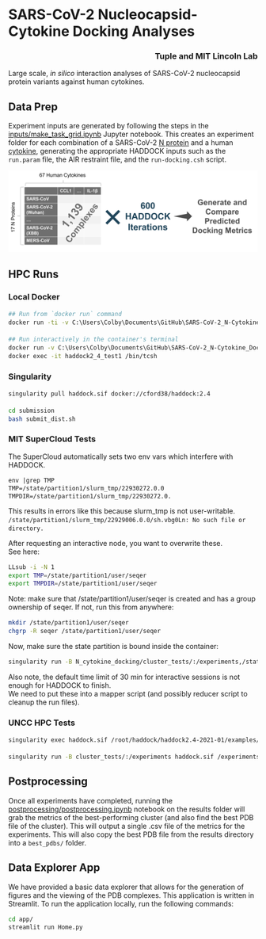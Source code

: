 # SARS-CoV-2 Nucleocapsid-Cytokine Docking Analyses

<h3 align="right">Tuple and MIT Lincoln Lab</h3>

Large scale, _in silico_ interaction analyses of SARS-CoV-2 nucleocapsid protein variants against human cytokines.

## Data Prep
Experiment inputs are generated by following the steps in the [inputs/make_task_grid.ipynb](inputs/make_task_grid.ipynb) Jupyter notebook. This creates an experiment folder for each combination of a SARS-CoV-2 [N protein](inputs/N-Proteins/) and a human [cytokine](inputs/Cytokines/), generating the appropriate HADDOCK inputs such as the `run.param` file, the AIR restraint file, and the `run-docking.csh` script.

![](/img/Experiments.png)

## HPC Runs

### Local Docker
```bash
## Run from `docker run` command
docker run -ti -v C:\Users\Colby\Documents\GitHub\SARS-CoV-2_N-Cytokine_Docking\cluster_tests:/inputs haddock2_4 /inputs/SARS-CoV-2_N_Wu1__CXCL12alpha/run-docking.csh /inputs/SARS-CoV-2_N_Wu1__CXCL12alpha

## Run interactively in the container's terminal
docker run -v C:\Users\Colby\Documents\GitHub\SARS-CoV-2_N-Cytokine_Docking\cluster_tests:/inputs --name haddock2_4_test1 -d haddock2_4
docker exec -it haddock2_4_test1 /bin/tcsh
```

### Singularity
```bash
singularity pull haddock.sif docker://cford38/haddock:2.4

cd submission
bash submit_dist.sh
```

### MIT SuperCloud Tests  
The SuperCloud automatically sets two env vars which interfere with HADDOCK. 
```
env |grep TMP
TMP=/state/partition1/slurm_tmp/22930272.0.0
TMPDIR=/state/partition1/slurm_tmp/22930272.0.
```
This results in errors like this because slurm_tmp is not user-writable.  
`/state/partition1/slurm_tmp/22929006.0.0/sh.vbg0Ln: No such file or directory.`  

After requesting an interactive node, you want to overwrite these.  
See here:  

```bash
LLsub -i -N 1
export TMP=/state/partition1/user/seqer
export TMPDIR=/state/partition1/user/seqer
```
Note: make sure that /state/partition1/user/seqer is created and has a group ownership of seqer. If not, run this from anywhere:  
```bash
mkdir /state/partition1/user/seqer
chgrp -R seqer /state/partition1/user/seqer
```

Now, make sure the state partition is bound inside the container:  
```bash
singularity run -B N_cytokine_docking/cluster_tests/:/experiments,/state/partition1/user/seqer:/state/partition1/user/seqer haddock.sif /experiments/SARS-CoV-2_N_Wu1__CXCL12beta/run-docking.csh /experiments/SARS-CoV-2_N_Wu1__CXCL12beta/
```
Also note, the default time limit of 30 min for interactive sessions is not enough for HADDOCK to finish.  
We need to put these into a mapper script (and possibly reducer script to cleanup the run files).

### UNCC HPC Tests
```bash
singularity exec haddock.sif /root/haddock/haddock2.4-2021-01/examples/protein-protein/run-example.csh

singularity run -B cluster_tests/:/experiments haddock.sif /experiments/SARS-CoV-2_N_Wu1__CXCL12beta/run-docking.csh /experiments/SARS-CoV-2_N_Wu1__CXCL12beta/
```


## Postprocessing

Once all experiments have completed, running the [postprocessing/postprocessing.ipynb](postprocessing/postprocessing.ipynb) notebook on the results folder will grab the metrics of the best-performing cluster (and also find the best PDB file of the cluster). This will output a single .csv file of the metrics for the experiments. This will also copy the best PDB file from the results directory into a `best_pdbs/` folder.

## Data Explorer App

We have provided a basic data explorer that allows for the generation of figures and the viewing of the PDB complexes. This application is written in Streamlit. To run the application locally, run the following commands:

```sh
cd app/
streamlit run Home.py
```
